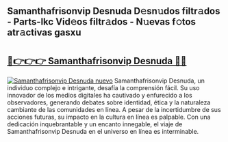 ## Samanthafrisonvip Desnuda D𝚎sn𝚞dos filtr𝚊dos - Parts-lkc Vid𝚎os filtr𝚊dos - N𝚞evas f𝚘tos atr𝚊ctivas gasxu

# <h2><a href="http://mb67do.tromn.icu/?c=Samanthafrisonvip+Desnuda">🔗👉👉👉 Samanthafrisonvip Desnuda 🔗🔗</a></h2>

[![Samanthafrisonvip Desnuda nuevo](https://i.imgur.com/pEAQMta.gif)](http://mb67do.tromn.icu/?c=Samanthafrisonvip+Desnuda)
Samanthafrisonvip Desnuda, un individuo complejo e intrigante, desafía la comprensión fácil. Su uso innovador de los medios digitales ha cautivado y enfurecido a los observadores, generando debates sobre identidad, ética y la naturaleza cambiante de las comunidades en línea. A pesar de la incertidumbre de sus acciones futuras, su impacto en la cultura en línea es palpable. Con una dedicación inquebrantable y un encanto innegable, el viaje de Samanthafrisonvip Desnuda en el universo en línea es interminable.
